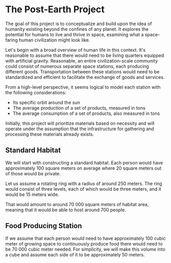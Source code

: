 # The Post-Earth Project

The goal of this project is to conceptualize and build upon the idea of humanity existing beyond the confines of any planet. It explores the potential for humans to live and thrive in space, examining what a space-faring human civilization might look like.

Let's begin with a broad overview of human life in this context. It's reasonable to assume that there would need to be living quarters equipped with artificial gravity. Reasonable, an entire civilization-scale community could consist of numerous separate space stations, each producing different goods. Transportation between these stations would need to be standardized and efficient to facilitate the exchange of goods and services.

From a high-level perspective, it seems logical to model each station with the following considerations:

- Its specific orbit around the sun
- The average production of a set of products, measured in tons
- The average consumption of a set of products, also measured in tons

Initially, this project will prioritize materials based on necessity and will operate under the assumption that the infrastructure for gathering and processing these materials already exists.

## Standard Habitat

We will start with constructing a standard habitat. Each person would have approximately 100 square meters on average where 20 square meters out of those would be private.

Let us assume a rotating ring with a radius of around 250 meters. The ring would consist of three levels, each of which would be three meters, and it would be 15 meters wide.

That would amount to around 70 000 square meters of habitat area, meaning that it would be able to host around 700 people.

## Food Producing Station

If we assume that each person would need to have approximately 100 cubic meter of growing space to continuously produce food there would need to be 70 000 cubic meter needed. For simplicity, we will make this volume into a cube and assume each side of it to be approximately 50 meters.